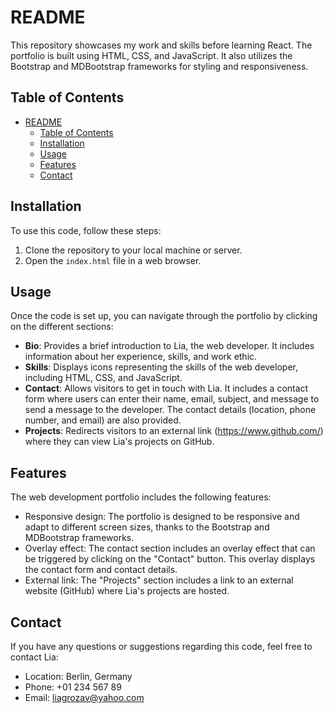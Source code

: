 # README

This repository showcases my work and skills before learning React. The portfolio is built using HTML, CSS, and JavaScript. It also utilizes the Bootstrap and MDBootstrap frameworks for styling and responsiveness.

## Table of Contents

- [README](#readme)
  - [Table of Contents](#table-of-contents)
  - [Installation](#installation)
  - [Usage](#usage)
  - [Features](#features)
  - [Contact](#contact)

## Installation

To use this code, follow these steps:

1. Clone the repository to your local machine or server.
2. Open the `index.html` file in a web browser.

## Usage

Once the code is set up, you can navigate through the portfolio by clicking on the different sections:

- **Bio**: Provides a brief introduction to Lia, the web developer. It includes information about her experience, skills, and work ethic.
- **Skills**: Displays icons representing the skills of the web developer, including HTML, CSS, and JavaScript.
- **Contact**: Allows visitors to get in touch with Lia. It includes a contact form where users can enter their name, email, subject, and message to send a message to the developer. The contact details (location, phone number, and email) are also provided.
- **Projects**: Redirects visitors to an external link (https://www.github.com/) where they can view Lia's projects on GitHub.

## Features

The web development portfolio includes the following features:

- Responsive design: The portfolio is designed to be responsive and adapt to different screen sizes, thanks to the Bootstrap and MDBootstrap frameworks.
- Overlay effect: The contact section includes an overlay effect that can be triggered by clicking on the "Contact" button. This overlay displays the contact form and contact details.
- External link: The "Projects" section includes a link to an external website (GitHub) where Lia's projects are hosted.

## Contact

If you have any questions or suggestions regarding this code, feel free to contact Lia:

- Location: Berlin, Germany
- Phone: +01 234 567 89
- Email: liagrozav@yahoo.com
